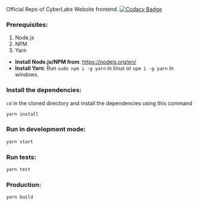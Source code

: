 Official Repo of CyberLabs Website frontend.
[![Codacy Badge](https://api.codacy.com/project/badge/Grade/e727efe0a22f4f1b8bcf0dc8bc8738fa)](https://www.codacy.com/app/Cyber-Labs/cyberlabs-website-frontend?utm_source=github.com&amp;utm_medium=referral&amp;utm_content=Cyber-Labs/cyberlabs-website-frontend&amp;utm_campaign=Badge_Grade)
### Prerequisites:
1. Node.js
2. NPM
3. Yarn

* **Install Node.js/NPM from**: https://nodejs.org/en/
* **Install Yarn**: Run `sudo npm i -g yarn` in linux or `npm i -g yarn` in windows.

### Install the dependencies:
`cd` in the cloned directory and install the dependencies using this command
```bash
yarn install
```

### Run in development mode:
```bash
yarn start
```

### Run tests:
```bash
yarn test
```

### Production:
```bash
yarn build
```
